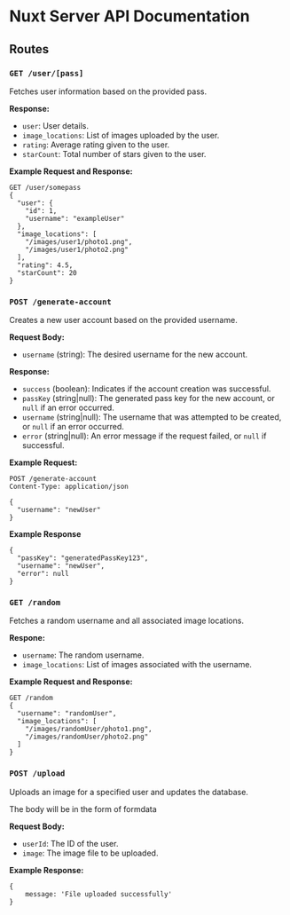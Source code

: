 # Nuxt Server API Documentation

## Routes

### `GET /user/[pass]`
Fetches user information based on the provided pass.

**Response:**
- `user`: User details.
- `image_locations`: List of images uploaded by the user.
- `rating`: Average rating given to the user.
- `starCount`: Total number of stars given to the user.

**Example Request and Response:**
```http
GET /user/somepass
{
  "user": {
    "id": 1,
    "username": "exampleUser"
  },
  "image_locations": [
    "/images/user1/photo1.png",
    "/images/user1/photo2.png"
  ],
  "rating": 4.5,
  "starCount": 20
}
```


### `POST /generate-account`
Creates a new user account based on the provided username.

**Request Body:**
- `username` (string): The desired username for the new account.

**Response:**
- `success` (boolean): Indicates if the account creation was successful.
- `passKey` (string|null): The generated pass key for the new account, or `null` if an error occurred.
- `username` (string|null): The username that was attempted to be created, or `null` if an error occurred.
- `error` (string|null): An error message if the request failed, or `null` if successful.

**Example Request:**
```http
POST /generate-account
Content-Type: application/json

{
  "username": "newUser"
}
```
**Example Response**
```http
{
  "passKey": "generatedPassKey123",
  "username": "newUser",
  "error": null
}
```


### `GET /random`

Fetches a random username and all associated image locations.

**Respone:**

- `username`: The random username.
- `image_locations`: List of images associated with the username.

**Example Request and Response:**
```http
GET /random
{
  "username": "randomUser",
  "image_locations": [
    "/images/randomUser/photo1.png",
    "/images/randomUser/photo2.png"
  ]
}

```


### `POST /upload`

Uploads an image for a specified user and updates the database.

The body will be in the form of formdata

**Request Body:**

- `userId`: The ID of the user.
- `image`: The image file to be uploaded.


**Example Response:**
```
{
    message: 'File uploaded successfully' 
}
```